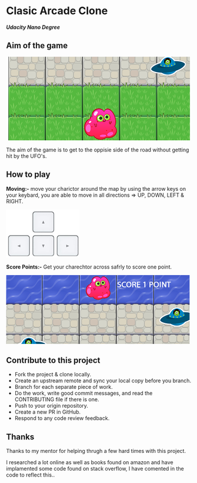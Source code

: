 # Clasic Arcade Clone
***Udacity Nano Degree***

## Aim of the game

![Blob Png](images/aim.png)

The aim of the game is to get to the oppisie side of the road without getting hit by the UFO's.


## How to play

**Moving:-** move your charictor around the map by using the arrow keys on your keybard, you are able to move in all directions => UP, DOWN, LEFT & RIGHT.

![Score Png](images/arrow-keys.jpg)

**Score Points:-** Get your charechtor across safrly to score one point.

![Score Png](images/score.png)

## Contribute to this project

* Fork the project & clone locally.
* Create an upstream remote and sync your local copy before you branch.
* Branch for each separate piece of work.
* Do the work, write good commit messages, and read the CONTRIBUTING file if there is one.
* Push to your origin repository.
* Create a new PR in GitHub.
* Respond to any code review feedback.

## Thanks

Thanks to my mentor for helping thrugh a few hard times with this project.

I researched a lot online as well as books found on amazon and have implamented some code found on stack overflow, I have comented in the code to reflect this..

